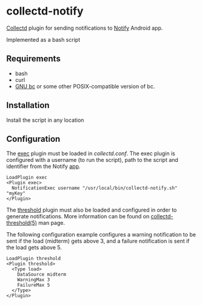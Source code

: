 # collectd-notify
[Collectd](https://collectd.org/) plugin for sending notifications to [Notify](https://mashlol.github.io/notify/) Android app.

Implemented as a bash script

## Requirements
* bash
* curl
* [GNU bc](https://www.gnu.org/software/bc/) or some other POSIX-compatible version of bc.

## Installation
Install the script in any location

## Configuration
The [exec](https://collectd.org/documentation/manpages/collectd-exec.5.shtml) plugin must be loaded in *collectd.conf*.
The exec plugin is configured with a username (to run the script), path to the script and identifier from the Notify [app](https://play.google.com/store/apps/details?id=com.kevinbedi.notify).

```
LoadPlugin exec
<Plugin exec>
  NotificationExec username "/usr/local/bin/collectd-notify.sh" "myKey"
</Plugin>
```

The [threshold](https://collectd.org/wiki/index.php/Plugin:threshold) plugin must also be loaded and configured in order to generate notifications.
More information can be found on [collectd-threshold(5)](https://collectd.org/documentation/manpages/collectd-threshold.5.shtml) man page.

The following configuration example configures a warning notification to be sent if the load (midterm) gets above 3, and a failure notification is sent if the load gets above 5.
```
LoadPlugin threshold
<Plugin threshold>
  <Type load>
    DataSource midterm
    WarningMax 3
    FailureMax 5
  </Type>
</Plugin>
```
